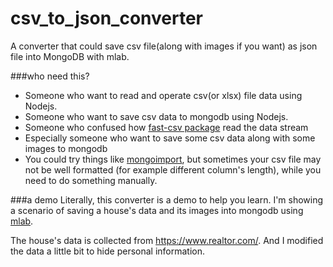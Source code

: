 # csv_to_json_converter
A converter that could save csv file(along with images if you want) as json file into MongoDB with mlab.

###who need this?
* Someone who want to read and operate csv(or xlsx) file data using Nodejs.
* Someone who want to save csv data to mongodb using Nodejs.
* Someone who confused how [fast-csv package](https://www.npmjs.com/package/fast-csv) read the data stream
* Especially someone who want to save some csv data along with some images to mongodb
* You could try things like [mongoimport](https://docs.mongodb.com/v3.4/reference/program/mongoimport/), but sometimes your csv file may not be well formatted (for example different column's length), while you need to do something manually.

###a demo
Literally, this converter is a demo to help you learn. I'm showing a scenario of saving a house's data and its images into mongodb using [mlab](https://mlab.com/).

The house's data is collected from <https://www.realtor.com/>. And I modified the data a little bit to hide personal information.